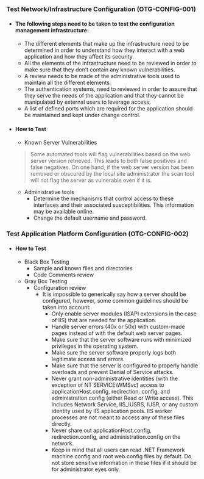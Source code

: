 ### Test Network/Infrastructure Configuration (OTG-CONFIG-001)

  - #### The following steps need to be taken to test the configuration management infrastructure:
    - The different elements that make up the infrastructure need to be determined in order to understand how they interact with a web application and how they affect its security.
    - All the elements of the infrastructure need to be reviewed in order to make sure that they don’t contain any known vulnerabilities.
    - A review needs to be made of the administrative tools used to maintain all the different elements.
    - The authentication systems, need to reviewed in order to assure that they serve the needs of the application and that they cannot be manipulated by external users to leverage access.
    - A list of defined ports which are required for the application should be maintained and kept under change control.
  - #### How to Test
    - Known Server Vulnerabilities
    > Some automated tools will flag vulnerabilities based on the web server version retrieved. This leads to both false positives and false negatives. On one hand, if the web server version has been removed or obscured by the local site administrator the scan tool will not  flag the server as vulnerable even if it is.

    - Administrative tools
      - Determine the mechanisms that control access to these interfaces and their associated susceptibilities. This information may be available online.
      - Change the default username and password.

### Test Application Platform Configuration (OTG-CONFIG-002)

  - #### How to Test
    - Black Box Testing
      - Sample and known files and directories
      - Code Comments review
    - Gray Box Testing
      - Configuration review
        - It is impossible to generically say how a server should be configured, however, some common guidelines should be taken into account:
          - Only enable server modules (ISAPI extensions in the case of IIS) that are needed for the application.
          - Handle server errors (40x or 50x) with custom-made pages instead of with the default web server pages.
          - Make sure that the server software runs with minimized privileges in the operating system.
          - Make sure the server software properly logs both legitimate access and errors.
          - Make sure that the server is configured to properly handle overloads and prevent Denial of Service attacks.
          - Never grant non-administrative identities (with the exception of NT SERVICE\WMSvc) access to applicationHost.config, redirection. config, and administration.config (either Read or Write access). This includes Network Service, IIS_IUSRS, IUSR, or any custom identity used by IIS application pools. IIS worker processes are not meant to access any of these files directly.
          -  Never share out applicationHost.config, redirection.config, and administration.config on the network.
          - Keep in mind that all users can read .NET Framework machine.config and root web.config files by default. Do not store sensitive information in these files if it should be for administrator eyes only.
